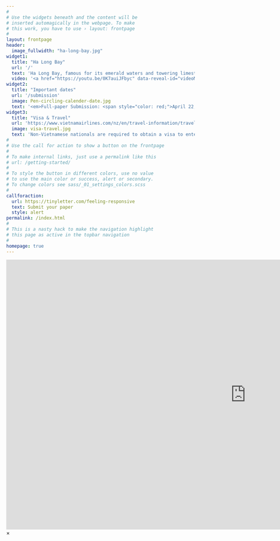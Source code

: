 ```yaml
---
#
# Use the widgets beneath and the content will be
# inserted automagically in the webpage. To make
# this work, you have to use › layout: frontpage
#
layout: frontpage
header:
  image_fullwidth: "ha-long-bay.jpg"
widget1:
  title: "Ha Long Bay"
  url: '/'
  text: 'Ha Long Bay, famous for its emerald waters and towering limestone pillars, is a haven with the most stunning seascapes, a breathtaking natural wonder a UNESCO World Heritage site, with about 2,000 islands and islets scattered across its vast expanse.'
  video: '<a href="https://youtu.be/0K7auiJFbyc" data-reveal-id="videoModal"><img src="/images/hon-chong-mai.jpg" width="302" height="182" alt=""/></a>'
widget2:
  title: "Important dates"
  url: '/submission'
  image: Pen-circling-calender-date.jpg
  text: '<em>Full-paper Submission: <span style="color: red;">April 22, 2026</span></em><br/><em>Notification of acceptance: <span style="color: red;">June 18, 2026</span></em> <br/>	<em>Camera-ready submission: <span style="color: red;">July 10, 2026</span></em><br/>	<em>Advance registration: <span style="color: red;">July 10, 2026</span></em><br/><br/>'
widget3:
  title: "Visa & Travel"
  url: 'https://www.vietnamairlines.com/nz/en/travel-information/travel-advice/for-flights-to-Vietnam'
  image: visa-travel.jpg
  text: 'Non-Vietnamese nationals are required to obtain a visa to enter Vietnam. Non-Vietnamese passengers can apply for a visa or an electronic visa (e-visa) to save time. Some nationalities can enter Vietnam without a visa under certain conditions.'
#
# Use the call for action to show a button on the frontpage
#
# To make internal links, just use a permalink like this
# url: /getting-started/
#
# To style the button in different colors, use no value
# to use the main color or success, alert or secondary.
# To change colors see sass/_01_settings_colors.scss
#
callforaction:
  url: https://tinyletter.com/feeling-responsive
  text: Submit your paper
  style: alert
permalink: /index.html
#
# This is a nasty hack to make the navigation highlight
# this page as active in the topbar navigation
#
homepage: true
---
```


<div id="videoModal" class="reveal-modal large" data-reveal="">
  <div class="flex-video widescreen vimeo" style="display: block;">
    <iframe width="1280" height="720" src="https://www.youtube.com/embed/3b5zCFSmVvU" frameborder="0" allowfullscreen></iframe>
  </div>
  <a class="close-reveal-modal">&#215;</a>
</div>
